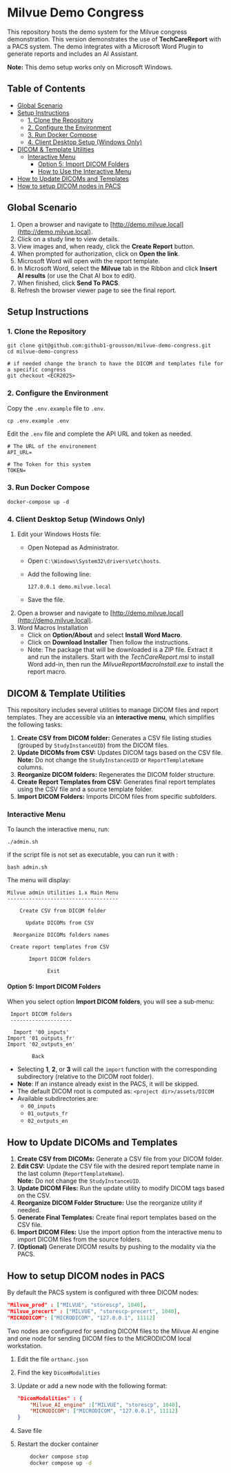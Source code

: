 
# Milvue Demo Congress

This repository hosts the demo system for the Milvue congress demonstration. This version demonstrates the use of **TechCareReport** with a PACS system.
The demo integrates with a Microsoft Word Plugin to generate reports and includes an AI Assistant.

**Note:** This demo setup works only on Microsoft Windows.

## Table of Contents

- [Global Scenario](#global-scenario)
- [Setup Instructions](#setup-instructions)
  - [1. Clone the Repository](#1-clone-the-repository)
  - [2. Configure the Environment](#2-configure-the-environment)
  - [3. Run Docker Compose](#3-run-docker-compose)
  - [4. Client Desktop Setup (Windows Only)](#4-client-desktop-setup-windows-only)
- [DICOM & Template Utilities](#dicom--template-utilities)
  - [Interactive Menu](#interactive-menu)
    - [Option 5: Import DICOM Folders](#option-5-import-dicom-folders)
    - [How to Use the Interactive Menu](#how-to-use-the-interactive-menu)
- [How to Update DICOMs and Templates](#how-to-update-dicoms-and-templates)
- [How to setup DICOM nodes in PACS](#how-to-setup-dicom-nodes-in-pacs)

## Global Scenario


1.  Open a browser and navigate to [http://demo.milvue.local](http://demo.milvue.local).
2.  Click on a study line to view details.
3.  View images and, when ready, click the **Create Report** button.
4.  When prompted for authorization, click on **Open the link**.
5.  Microsoft Word will open with the report template.
6.  In Microsoft Word, select the **Milvue** tab in the Ribbon and click **Insert AI results** (or use the Chat AI box to edit).
7.  When finished, click **Send To PACS**.
8.  Refresh the browser viewer page to see the final report.

## Setup Instructions


### 1\. Clone the Repository

    
    git clone git@github.com:github1-grousson/milvue-demo-congress.git
    cd milvue-demo-congress
    
    # if needed change the branch to have the DICOM and templates file for a specific congress
    git checkout <ECR2025>
    

### 2\. Configure the Environment

Copy the `.env.example` file to `.env`.

    cp .env.example .env

Edit the `.env` file and complete the API URL and token as needed.

    # The URL of the environement
    API_URL=

    # The Token for this system
    TOKEN=

### 3\. Run Docker Compose

    docker-compose up -d
    

### 4\. Client Desktop Setup (Windows Only)

1.  Edit your Windows Hosts file:
    *   Open Notepad as Administrator.
    *   Open `C:\Windows\System32\drivers\etc\hosts`.
    *   Add the following line:
        
            127.0.0.1 demo.milvue.local
        
    *   Save the file.
2.  Open a browser and navigate to [http://demo.milvue.local](http://demo.milvue.local).
3.  Word Macros Installation
    *   Click on **Option/About** and select **Install Word Macro**.
    *   Click on **Download Installer** Then follow the instructions.
    *   Note: The package that will be downloaded is a ZIP file. Extract it and run the installers. Start with the *TechCareReport.msi* to install Word add-in, then run the *MilvueReportMacroInstall.exe* to install the report macro.

## DICOM & Template Utilities


This repository includes several utilities to manage DICOM files and report templates. They are accessible via an **interactive menu**, which simplifies the following tasks:

1.  **Create CSV from DICOM folder:** Generates a CSV file listing studies (grouped by `StudyInstanceUID`) from the DICOM files.
2.  **Update DICOMs from CSV:** Updates DICOM tags based on the CSV file. **Note:** Do not change the `StudyInstanceUID` or `ReportTemplateName` columns.
3.  **Reorganize DICOM folders:** Regenerates the DICOM folder structure.
4.  **Create Report Templates from CSV:** Generates final report templates using the CSV file and a source template folder.
5.  **Import DICOM Folders:** Imports DICOM files from specific subfolders.

### Interactive Menu

To launch the interactive menu, run:

    
    ./admin.sh

if the script file is not set as executable, you can run it with :

    bash admin.sh
    

The menu will display:

    Milvue admin Utilities 1.x Main Menu
    ------------------------------------

        Create CSV from DICOM folder

          Update DICOMs from CSV

      Reorganize DICOMs folders names

     Create report templates from CSV

           Import DICOM folders

                 Exit
    

#### Option 5: Import DICOM Folders

When you select option **Import DICOM folders**, you will see a sub‐menu:

     Import DICOM folders
     --------------------

      Import '00_inputs'
    Import '01_outputs_fr'
    Import '02_outputs_en'
     
            Back
    
    
*   Selecting **1**, **2**, or **3** will call the `import` function with the corresponding subdirectory (relative to the DICOM root folder).
*   **Note**: If an instance already exist in the PACS, it will be skipped.
*   The default DICOM root is computed as: `<project dir>/assets/DICOM`
*   Available subdirectories are:
    *   `00_inputs`
    *   `01_outputs_fr`
    *   `02_outputs_en`   


## How to Update DICOMs and Templates

1.  **Create CSV from DICOMs:** Generate a CSV file from your DICOM folder.
2.  **Edit CSV:** Update the CSV file with the desired report template name in the last column (`ReportTemplateName`).  
    **Note:** Do not change the `StudyInstanceUID`.
3.  **Update DICOM Files:** Run the update utility to modify DICOM tags based on the CSV.
4.  **Reorganize DICOM Folder Structure:** Use the reorganize utility if needed.
5.  **Generate Final Templates:** Create final report templates based on the CSV file.
6.  **Import DICOM Files:** Use the import option from the interactive menu to import DICOM files from the source folders.
7.  **(Optional)** Generate DICOM results by pushing to the modality via the PACS.

## How to setup DICOM nodes in PACS

By default the PACS system is configured with three DICOM nodes:

  ```json
  "Milvue_prod" : ["MILVUE", "storescp", 1040],
  "Milvue_precert" : ["MILVUE", "storescp-precert", 1040],
  "MICRODICOM": ["MICRODICOM", "127.0.0.1", 11112]
  ```

Two nodes are configured for sending DICOM files to the Milvue AI engine and one node for sending DICOM files to the MICRODICOM local workstation.

1. Edit the file `orthanc.json`
2. Find the key `DicomModalities`
3. Update or add a new node with the following format:

    ```json
    "DicomModalities" : {
        "Milvue_AI_engine" :["MILVUE", "storescp", 1040],
        "MICRODICOM": ["MICRODICOM", "127.0.0.1", 11112]
    }
    ```
4. Save file
5. Restart the docker container
    ```bash
        docker compose stop
        docker compose up -d
    ```
